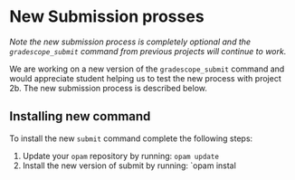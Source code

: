 # New Submission prosses

*Note the new submission process is completely optional and the `gradescope_submit` command from previous projects will continue to work.*

We are working on a new version of the `gradescope_submit` command and would appreciate student helping us
to test the new process with project 2b. The new submission process is described below.

## Installing new command

To install the new `submit` command complete the following steps:

  1. Update your `opam` repository by running: `opam update`
  2. Install the new version of submit by running: `opam instal